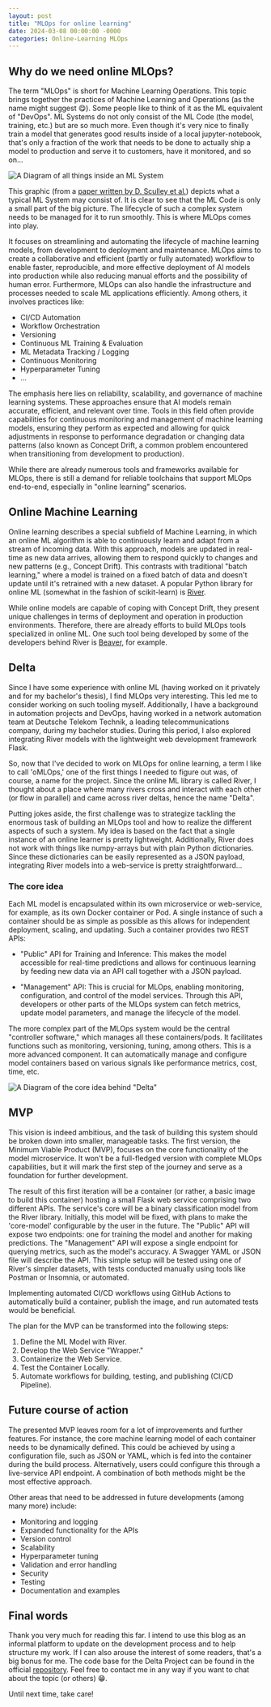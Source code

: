 ```yaml
---
layout: post
title: "MLOps for online learning"
date: 2024-03-08 00:00:00 -0000
categories: Online-Learning MLOps
---
```


## Why do we need online MLOps?
The term "MLOps" is short for Machine Learning Operations. This topic brings together the practices of Machine Learning and Operations (as the name might suggest 😋). Some people like to think of it as the ML equivalent of "DevOps". ML Systems do not only consist of the ML Code (the model, training, etc.) but are so much more. Even though it's very nice to finally train a model that generates good results inside of a local jupyter-notebook, that's only a fraction of the work that needs to be done to actually ship a model to production and serve it to customers, have it monitored, and so on...

![A Diagram of all things inside an ML System](/img/MLSystems.png)

This graphic (from a [paper written by D. Sculley et al.](https://proceedings.neurips.cc/paper_files/paper/2015/file/86df7dcfd896fcaf2674f757a2463eba-Paper.pdf)) depicts what a typical ML System may consist of. It is clear to see that the ML Code is only a small part of the big picture. The lifecycle of such a complex system needs to be managed for it to run smoothly. This is where MLOps comes into play. 

It focuses on streamlining and automating the lifecycle of machine learning models, from development to deployment and maintenance. MLOps aims to create a collaborative and efficient (partly or fully automated) workflow to enable faster, reproducible, and more effective deployment of AI models into production while also reducing manual efforts and the possibility of human error. Furthermore, MLOps can also handle the infrastructure and processes needed to scale ML applications efficiently. Among others, it involves practices like:

- CI/CD Automation
- Workflow Orchestration
- Versioning
- Continuous ML Training & Evaluation
- ML Metadata Tracking / Logging
- Continuous Monitoring
- Hyperparameter Tuning
- ...

The emphasis here lies on reliability, scalability, and governance of machine learning systems. These approaches ensure that AI models remain accurate, efficient, and relevant over time. Tools in this field often provide capabilities for continuous monitoring and management of machine learning models, ensuring they perform as expected and allowing for quick adjustments in response to performance degradation or changing data patterns (also known as Concept Drift, a common problem encountered when transitioning from development to production).

While there are already numerous tools and frameworks available for MLOps, there is still a demand for reliable toolchains that support MLOps end-to-end, especially in "online learning" scenarios.

## Online Machine Learning 
Online learning describes a special subfield of Machine Learning, in which an online ML algorithm is able to continuously learn and adapt from a stream of incoming data. With this approach, models are updated in real-time as new data arrives, allowing them to respond quickly to changes and new patterns (e.g., Concept Drift). This contrasts with traditional "batch learning," where a model is trained on a fixed batch of data and doesn't update until it's retrained with a new dataset. A popular Python library for online ML (somewhat in the fashion of scikit-learn) is [River](https://github.com/online-ml/river).

While online models are capable of coping with Concept Drift, they present unique challenges in terms of deployment and operation in production environments. Therefore, there are already efforts to build MLOps tools specialized in online ML. One such tool being developed by some of the developers behind River is [Beaver](https://github.com/online-ml/beaver), for example.

## Delta 
Since I have some experience with online ML (having worked on it privately and for my bachelor's thesis), I find MLOps very interesting. This led me to consider working on such tooling myself. Additionally, I have a background in automation projects and DevOps, having worked in a network automation team at Deutsche Telekom Technik, a leading telecommunications company, during my bachelor studies. During this period, I also explored integrating River models with the lightweight web development framework Flask.

So, now that I've decided to work on MLOps for online learning, a term I like to call 'oMLOps,' one of the first things I needed to figure out was, of course, a name for the project. Since the online ML library is called River, I thought about a place where many rivers cross and interact with each other (or flow in parallel) and came across river deltas, hence the name "Delta".

Putting jokes aside, the first challenge was to strategize tackling the enormous task of building an MLOps tool and how to realize the different aspects of such a system. My idea is based on the fact that a single instance of an online learner is pretty lightweight. Additionally, River does not work with things like numpy-arrays but with plain Python dictionaries. Since these dictionaries can be easily represented as a JSON payload, integrating River models into a web-service is pretty straightforward...

### The core idea
Each ML model is encapsulated within its own microservice or web-service, for example, as its own Docker container or Pod. A single instance of such a container should be as simple as possible as this allows for independent deployment, scaling, and updating. Such a container provides two REST APIs:

- "Public" API for Training and Inference: This makes the model accessible for real-time predictions and allows for continuous learning by feeding new data via an API call together with a JSON payload. 

- "Management" API: This is crucial for MLOps, enabling monitoring, configuration, and control of the model services. Through this API, developers or other parts of the MLOps system can fetch metrics, update model parameters, and manage the lifecycle of the model.

The more complex part of the MLOps system would be the central "controller software," which manages all these containers/pods. It facilitates functions such as monitoring, versioning, tuning, among others. This is a more advanced component. It can automatically manage and configure model containers based on various signals like performance metrics, cost, time, etc.

![A Diagram of the core idea behind "Delta"](/img/oMLops.jpg)

## MVP
This vision is indeed ambitious, and the task of building this system should be broken down into smaller, manageable tasks. The first version, the Minimum Viable Product (MVP), focuses on the core functionality of the model microservice. It won't be a full-fledged version with complete MLOps capabilities, but it will mark the first step of the journey and serve as a foundation for further development.

The result of this first iteration will be a container (or rather, a basic image to build this container) hosting a small Flask web service comprising two different APIs. The service's core will be a binary classification model from the River library. Initially, this model will be fixed, with plans to make the 'core-model' configurable by the user in the future. The "Public" API will expose two endpoints: one for training the model and another for making predictions. The "Management" API will expose a single endpoint for querying metrics, such as the model's accuracy. A Swagger YAML or JSON file will describe the API. This simple setup will be tested using one of River's simpler datasets, with tests conducted manually using tools like Postman or Insomnia, or automated.

Implementing automated CI/CD workflows using GitHub Actions to automatically build a container, publish the image, and run automated tests would be beneficial.

The plan for the MVP can be transformed into the following steps:

1. Define the ML Model with River.
2. Develop the Web Service "Wrapper."
3. Containerize the Web Service.
4. Test the Container Locally.
5. Automate workflows for building, testing, and publishing (CI/CD Pipeline).

## Future course of action  
The presented MVP leaves room for a lot of improvements and further features. For instance, the core machine learning model of each container needs to be dynamically defined. This could be achieved by using a configuration file, such as JSON or YAML, which is fed into the container during the build process. Alternatively, users could configure this through a live-service API endpoint. A combination of both methods might be the most effective approach.

Other areas that need to be addressed in future developments (among many more) include:

- Monitoring and logging
- Expanded functionality for the APIs
- Version control
- Scalability
- Hyperparameter tuning
- Validation and error handling
- Security
- Testing
- Documentation and examples

## Final words 
Thank you very much for reading this far. I intend to use this blog as an informal platform to update on the development process and to help structure my work. If I can also arouse the interest of some readers, that's a big bonus for me. The code base for the Delta Project can be found in the official [repository](https://github.com/sebiwtt/Delta). Feel free to contact me in any way if you want to chat about the topic (or others) 😁.

Until next time, take care!